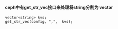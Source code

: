 #### ceph中有get_str_vec接口来处理将string分割为 vector
```
vector<string> kvs;
get_str_vec(config, ",",  kvs);
```
